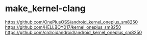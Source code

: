 # make_kernel-clang
https://github.com/OnePlusOSS/android_kernel_oneplus_sm8250
https://github.com/HELLBOY017/kernel_oneplus_sm8250
https://github.com/crdroidandroid/android_kernel_oneplus_sm8250
